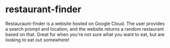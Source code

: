 # restaurant-finder

Restauraunt-finder is a website hosted on Google Cloud. The user provides a search prompt and location, and the website returns a random restaurant based on that.
Great for when you're not sure what you want to eat, but are looking to eat out somewhere!
